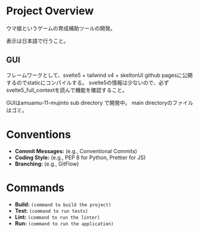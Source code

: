 # Project Overview

ウマ娘というゲームの育成補助ツールの開発。

表示は日本語で行うこと。

## GUI
フレームワークとして、svelte5 + tailwind v4 +  skeltonUI
github pagesに公開するのでstaticにコンパイルする。
svelte5の情報は少ないので、必ずsvelte5_full_contextを読んで機能を確認すること。

GUIはamuamu-11-mujinto sub directory で開発中。
main directoryのファイルはゴミ。


# Conventions

- **Commit Messages:** (e.g., Conventional Commits)
- **Coding Style:** (e.g., PEP 8 for Python, Prettier for JS)
- **Branching:** (e.g., GitFlow)

# Commands

- **Build:** `(command to build the project)`
- **Test:** `(command to run tests)`
- **Lint:** `(command to run the linter)`
- **Run:** `(command to run the application)`
